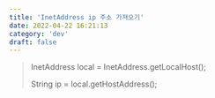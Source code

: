```yaml
---
title: 'InetAddress ip 주소 가져오기'
date: 2022-04-22 16:21:13
category: 'dev'
draft: false
---
```


> InetAddress local = InetAddress.getLocalHost();
> 
> String ip = local.getHostAddress();
> 
>
